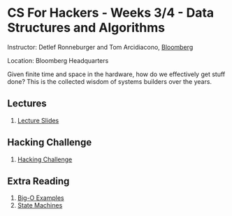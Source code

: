 # CS For Hackers - Weeks 3/4 - Data Structures and Algorithms

Instructor: Detlef Ronneburger and Tom Arcidiacono, [Bloomberg](http://bloomberg.com/)

Location: Bloomberg Headquarters

Given finite time and space in the hardware, how do we effectively get stuff
done? This is the collected wisdom of systems builders over the years.

## Lectures

1. [Lecture Slides](https://github.com/ryanwitt/csh/raw/master/week-03/lecture.pdf)

## Hacking Challenge

1. [Hacking Challenge](https://github.com/ryanwitt/csh/raw/master/week-03/hacking-challenge.pdf)

## Extra Reading

1. [Big-O Examples](https://github.com/ryanwitt/csh/blob/master/week-03/big-o-examples.md)
2. [State Machines](https://github.com/ryanwitt/csh/blob/master/week-03/state-machines.md)
